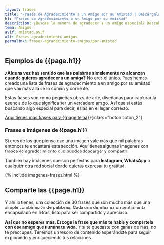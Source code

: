 ```yaml
---
layout: frases
title: "Frases de Agradecimiento a un Amigo por su Amistad | Descárgalas"
h1: "Frases de Agradecimiento a un Amigo por su Amistad"
description: ¿Buscas la manera de agradecer a un amigo especial? Descubre frases que tocan el alma. ¡Haz clic y emociona a tus amigos!
tema: Amigos
avif: amistad.avif
alt: Frases agradecimiento amigos
permalink: frases-agradecimiento-amigos/por-amistad
---
```

## Ejemplos de {{page.h1}}

**¿Alguna vez has sentido que las palabras simplemente no alcanzan cuando quieres agradecer a un amigo?** No eres el único. Pues hemos creado una lista de frases de agradecimiento a un amigo por su amistad que van más allá de lo común y corriente.

Estas frases son como pequeñas obras de arte, diseñadas para capturar la esencia de lo que significa ser un verdadero amigo. Así que si estás buscando algo especial para decir, estás en el lugar correcto.

[Aquí tienes más frases para {{page.tema}}]({{'frases-agradecimiento-amigos'|relative_url}}){:class="boton boton_2"}

### Frases e Imágenes de {{page.h1}}

Si eres de los que piensa que una imagen vale más que mil palabras, entonces te encantará esta sección. Aquí tienes algunas imágenes con frases de agradecimiento que puedes descargar y compartir:

Tambien hay imágenes que son perfectas para **Instagram**, **WhatsApp** o cualquier otra red social donde quieras expresar tu gratitud.

{% include imagenes-frases.html %}

## Comparte las {{page.h1}}

Y ahí lo tienes, una colección de 30 frases que son mucho más que una simple combinación de palabras. Cada una de ellas es un sentimiento encapsulado en letras, listo para ser compartido y apreciado.

**Así que no esperes más. Escoge la frase que más te hable y compártela con ese amigo que ilumina tu vida.** Y si te quedaste con ganas de más, no te preocupes. Tenemos un tesoro de contenido esperándote para seguir explorando y enriqueciendo tus relaciones.
